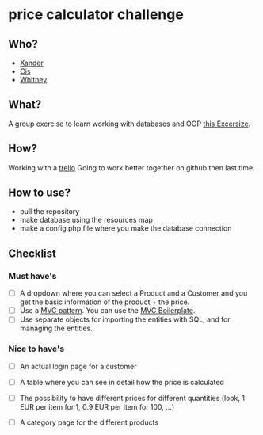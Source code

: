 # price calculator challenge

## Who?
- [Xander](https://github.com/xandervdh)
- [Cis](https://github.com/Beardificent)
- [Whitney](https://github.com/whitneyz)

## What?
A group exercise to learn working with databases and OOP
[this Excersize](challenge.md).

## How?
Working with a [trello](https://trello.com/b/woD9sNBN/price-calculator) 
Going to work better together on github then last time.

## How to use?
- pull the repository
- make database using the resources map
- make a config.php file where you make the database connection

## Checklist
### Must have's

- [ ] A dropdown where you can select a Product and a Customer and you get the basic information of the product + the price.
- [ ] Use a [MVC pattern](https://en.wikipedia.org/wiki/Model%E2%80%93view%E2%80%93controller). You can use the [MVC Boilerplate](https://github.com/becodeorg/php-mvc-boilerplate).
- [ ] Use separate objects for importing the entities with SQL, and for managing the entities.

### Nice to have's

- [ ] An actual login page for a customer
- [ ] A table where you can see in detail how the price is calculated
- [ ] The possibility to have different prices for different quantities (look, 1 EUR per item for 1, 0.9 EUR per item for 100, ...)
- [ ] A category page for the different products

